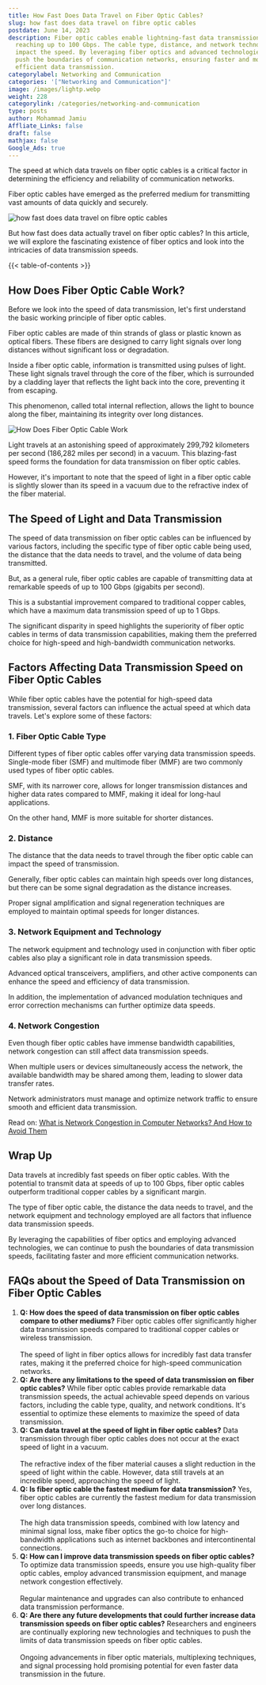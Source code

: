 ```yaml
---
title: How Fast Does Data Travel on Fiber Optic Cables?
slug: how fast does data travel on fibre optic cables
postdate: June 14, 2023
description: Fiber optic cables enable lightning-fast data transmission speeds,
  reaching up to 100 Gbps. The cable type, distance, and network technology
  impact the speed. By leveraging fiber optics and advanced technologies, we
  push the boundaries of communication networks, ensuring faster and more
  efficient data transmission.
categorylabel: Networking and Communication
categories: '["Networking and Communication"]'
image: /images/lightp.webp
weight: 228
categorylink: /categories/networking-and-communication
type: posts
author: Mohammad Jamiu
Affliate_Links: false
draft: false
mathjax: false
Google_Ads: true
---
```

The speed at which data travels on fiber optic cables is a critical factor in determining the efficiency and reliability of communication networks. 

Fiber optic cables have emerged as the preferred medium for transmitting vast amounts of data quickly and securely. 

![how fast does data travel on fibre optic cables](/images/lightp.webp "how fast does data travel on fibre optic cables")

But how fast does data actually travel on fiber optic cables? In this article, we will explore the fascinating existence of fiber optics and look into the intricacies of data transmission speeds.

{{< table-of-contents >}}

## **How Does Fiber Optic Cable Work?**

Before we look into the speed of data transmission, let's first understand the basic working principle of fiber optic cables. 

Fiber optic cables are made of thin strands of glass or plastic known as optical fibers. These fibers are designed to carry light signals over long distances without significant loss or degradation.

Inside a fiber optic cable, information is transmitted using pulses of light. These light signals travel through the core of the fiber, which is surrounded by a cladding layer that reflects the light back into the core, preventing it from escaping. 

This phenomenon, called total internal reflection, allows the light to bounce along the fiber, maintaining its integrity over long distances.

![How Does Fiber Optic Cable Work](/images/fiberoptics_1.webp "How Does Fiber Optic Cable Work")

Light travels at an astonishing speed of approximately 299,792 kilometers per second (186,282 miles per second) in a vacuum. This blazing-fast speed forms the foundation for data transmission on fiber optic cables.

However, it's important to note that the speed of light in a fiber optic cable is slightly slower than its speed in a vacuum due to the refractive index of the fiber material.

## **The Speed of Light and Data Transmission**

The speed of data transmission on fiber optic cables can be influenced by various factors, including the specific type of fiber optic cable being used, the distance that the data needs to travel, and the volume of data being transmitted. 

But, as a general rule, fiber optic cables are capable of transmitting data at remarkable speeds of up to 100 Gbps (gigabits per second). 

This is a substantial improvement compared to traditional copper cables, which have a maximum data transmission speed of up to 1 Gbps. 

The significant disparity in speed highlights the superiority of fiber optic cables in terms of data transmission capabilities, making them the preferred choice for high-speed and high-bandwidth communication networks.

## **Factors Affecting Data Transmission Speed on Fiber Optic Cables**

While fiber optic cables have the potential for high-speed data transmission, several factors can influence the actual speed at which data travels. Let's explore some of these factors:

### **1. Fiber Optic Cable Type**

Different types of fiber optic cables offer varying data transmission speeds. Single-mode fiber (SMF) and multimode fiber (MMF) are two commonly used types of fiber optic cables. 

SMF, with its narrower core, allows for longer transmission distances and higher data rates compared to MMF, making it ideal for long-haul applications. 

On the other hand, MMF is more suitable for shorter distances.

### **2. Distance**

The distance that the data needs to travel through the fiber optic cable can impact the speed of transmission. 

Generally, fiber optic cables can maintain high speeds over long distances, but there can be some signal degradation as the distance increases. 

Proper signal amplification and signal regeneration techniques are employed to maintain optimal speeds for longer distances.

### **3. Network Equipment and Technology**

The network equipment and technology used in conjunction with fiber optic cables also play a significant role in data transmission speeds. 

Advanced optical transceivers, amplifiers, and other active components can enhance the speed and efficiency of data transmission. 

In addition, the implementation of advanced modulation techniques and error correction mechanisms can further optimize data speeds.

### **4. Network Congestion**

Even though fiber optic cables have immense bandwidth capabilities, network congestion can still affect data transmission speeds. 

When multiple users or devices simultaneously access the network, the available bandwidth may be shared among them, leading to slower data transfer rates. 

Network administrators must manage and optimize network traffic to ensure smooth and efficient data transmission.

Read on: [What is Network Congestion in Computer Networks? And How to Avoid Them](/networking/network-congestion-in-computer-networks-and-how-to-avoid-them/)

## **Wrap Up**

Data travels at incredibly fast speeds on fiber optic cables. With the potential to transmit data at speeds of up to 100 Gbps, fiber optic cables outperform traditional copper cables by a significant margin. 

The type of fiber optic cable, the distance the data needs to travel, and the network equipment and technology employed are all factors that influence data transmission speeds. 

By leveraging the capabilities of fiber optics and employing advanced technologies, we can continue to push the boundaries of data transmission speeds, facilitating faster and more efficient communication networks.

## **FAQs about the Speed of Data Transmission on Fiber Optic Cables**

1. **Q: How does the speed of data transmission on fiber optic cables compare to other mediums?** Fiber optic cables offer significantly higher data transmission speeds compared to traditional copper cables or wireless transmission. \
   \
   The speed of light in fiber optics allows for incredibly fast data transfer rates, making it the preferred choice for high-speed communication networks.
2. **Q: Are there any limitations to the speed of data transmission on fiber optic cables?** While fiber optic cables provide remarkable data transmission speeds, the actual achievable speed depends on various factors, including the cable type, quality, and network conditions. It's essential to optimize these elements to maximize the speed of data transmission.
3. **Q: Can data travel at the speed of light in fiber optic cables?** Data transmission through fiber optic cables does not occur at the exact speed of light in a vacuum. \
   \
   The refractive index of the fiber material causes a slight reduction in the speed of light within the cable. However, data still travels at an incredible speed, approaching the speed of light.
4. **Q: Is fiber optic cable the fastest medium for data transmission?** Yes, fiber optic cables are currently the fastest medium for data transmission over long distances. \
   \
   The high data transmission speeds, combined with low latency and minimal signal loss, make fiber optics the go-to choice for high-bandwidth applications such as internet backbones and intercontinental connections.
5. **Q: How can I improve data transmission speeds on fiber optic cables?** To optimize data transmission speeds, ensure you use high-quality fiber optic cables, employ advanced transmission equipment, and manage network congestion effectively. \
   \
   Regular maintenance and upgrades can also contribute to enhanced data transmission performance.
6. **Q: Are there any future developments that could further increase data transmission speeds on fiber optic cables?** Researchers and engineers are continually exploring new technologies and techniques to push the limits of data transmission speeds on fiber optic cables. \
   \
   Ongoing advancements in fiber optic materials, multiplexing techniques, and signal processing hold promising potential for even faster data transmission in the future.